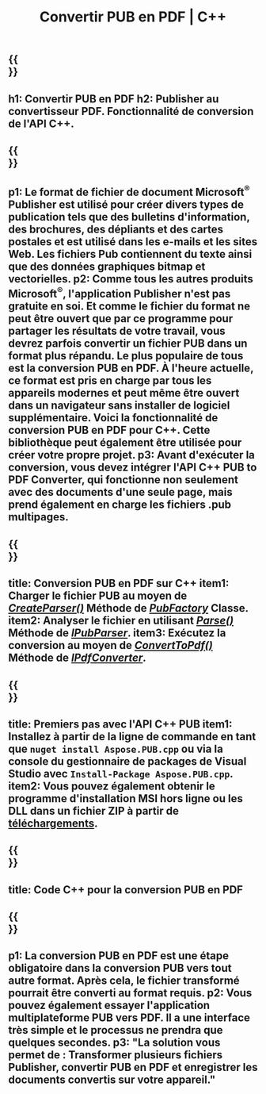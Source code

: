 ﻿---
translation: true
template: /_templates/conversion-child.md
title: Convertir PUB en PDF | C++
description: Convertissez PUB en PDF à l'aide de l'API C++ sous Windows, Linux et Mac. Fonctionnalité de conversion Publisher facile à intégrer dans votre propre solution
url: /cpp/conversion/pub-to-pdf/
metakeywords: pub en pdf c++, convertir pub en pdf cpp, pub c++ en pdf, éditeur en pdf c++
family: pub
platformtag: cpp
feature: conversion
---

{{<section banner>}}
---
h1: Convertir PUB en PDF
h2: Publisher au convertisseur PDF. Fonctionnalité de conversion de l'API С++.
---

{{<section overview>}}
---
p1: Le format de fichier de document Microsoft<sup>®</sup> Publisher est utilisé pour créer divers types de publication tels que des bulletins d'information, des brochures, des dépliants et des cartes postales et est utilisé dans les e-mails et les sites Web. Les fichiers Pub contiennent du texte ainsi que des données graphiques bitmap et vectorielles.
p2: Comme tous les autres produits Microsoft<sup>®</sup>, l'application Publisher n'est pas gratuite en soi. Et comme le fichier du format ne peut être ouvert que par ce programme pour partager les résultats de votre travail, vous devrez parfois convertir un fichier PUB dans un format plus répandu. Le plus populaire de tous est la conversion PUB en PDF. À l'heure actuelle, ce format est pris en charge par tous les appareils modernes et peut même être ouvert dans un navigateur sans installer de logiciel supplémentaire. Voici la fonctionnalité de conversion PUB en PDF pour C++. Cette bibliothèque peut également être utilisée pour créer votre propre projet.
p3: Avant d'exécuter la conversion, vous devez intégrer l'API C++ PUB to PDF Converter, qui fonctionne non seulement avec des documents d'une seule page, mais prend également en charge les fichiers .pub multipages.
---

{{<section feature1>}}
---
title: Conversion PUB en PDF sur C++
item1: Charger le fichier PUB au moyen de [*CreateParser()*](https://reference.aspose.com/pub/cpp/class/aspose.pub.pub_factory#a88c04c4c35d45ee8febc7e1554d03c4b) Méthode de [*PubFactory*](https://reference.aspose.com/pub/cpp/class/aspose.pub.pub_factory) Classe.
item2: Analyser le fichier en utilisant [*Parse()*](https://reference.aspose.com/pub/cpp/class/aspose.pub.i_pub_parser#ae9fc7043f382a5b4a7b694f0fe477915) Méthode de [*IPubParser*](https://reference.aspose.com/pub/cpp/class/aspose.pub.i_pub_parser).
item3: Exécutez la conversion au moyen de [*ConvertToPdf()*](https://reference.aspose.com/pub/cpp/class/aspose.pub.i_pdf_converter#acdea381bc8f2a2799e73a039b09ecdb5) Méthode de [*IPdfConverter*](https://reference.aspose.com/pub/cpp/class/aspose.pub.i_pdf_converter).
---

{{<section feature2>}}
---
title: Premiers pas avec l'API C++ PUB
item1: Installez à partir de la ligne de commande en tant que ```nuget install Aspose.PUB.cpp``` ou via la console du gestionnaire de packages de Visual Studio avec ```Install-Package Aspose.PUB.cpp```.
item2: Vous pouvez également obtenir le programme d'installation MSI hors ligne ou les DLL dans un fichier ZIP à partir de [téléchargements](https://releases.aspose.com/pub/cpp/).
---

{{<section codeexample>}}
---
title: Code C++ pour la conversion PUB en PDF
---

{{<section summary>}}
---
p1: La conversion PUB en PDF est une étape obligatoire dans la conversion PUB vers tout autre format. Après cela, le fichier transformé pourrait être converti au format requis.
p2: Vous pouvez également essayer l'application multiplateforme PUB vers PDF. Il a une interface très simple et le processus ne prendra que quelques secondes.
p3: "La solution vous permet de : Transformer plusieurs fichiers Publisher, convertir PUB en PDF et enregistrer les documents convertis sur votre appareil."
---